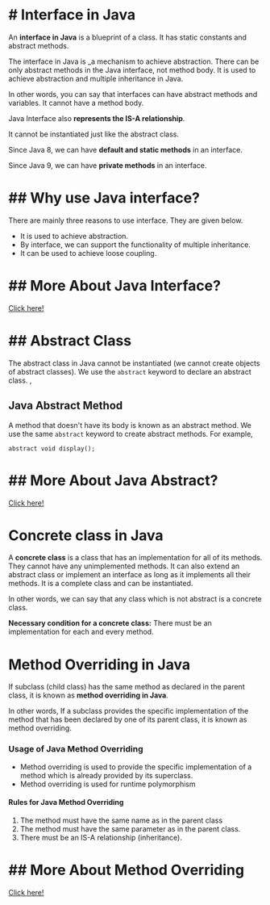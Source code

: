 # # Interface in Java

An  **interface in Java**  is a blueprint of a class. It has static constants and abstract methods.

The interface in Java is  _a mechanism to achieve  abstraction. There can be only abstract methods in the Java interface, not method body. It is used to achieve abstraction and multiple  inheritance in Java.

In other words, you can say that interfaces can have abstract methods and variables. It cannot have a method body.

Java Interface also  **represents the IS-A relationship**.

It cannot be instantiated just like the abstract class.

Since Java 8, we can have  **default and static methods**  in an interface.

Since Java 9, we can have  **private methods**  in an interface.

# ## Why use Java interface?

There are mainly three reasons to use interface. They are given below.

-   It is used to achieve abstraction.
-   By interface, we can support the functionality of multiple inheritance.
-   It can be used to achieve loose coupling.

 # ## More About Java Interface?
 [Click here!](https://www.javatpoint.com/interface-in-java)


# ## Abstract Class

The abstract class in Java cannot be instantiated (we cannot create objects of abstract classes). We use the  `abstract`  keyword to declare an abstract class. ,



## Java Abstract Method

A method that doesn't have its body is known as an abstract method. We use the same  `abstract`  keyword to create abstract methods. For example,
```
abstract void display();
```
 # ## More About Java Abstract?
 [Click here!](https://www.javatpoint.com/abstract-class-in-java)

# Concrete class in Java
A  **concrete class**  is a class that has an implementation for all of its methods. They cannot have any unimplemented methods. It can also extend an  abstract class or implement an   interface   as long as it implements all their methods. It is a complete class and can be instantiated.

In other words, we can say that any class which is not abstract is a concrete class.

**Necessary condition for a concrete class:**  There must be an implementation for each and every method.

# Method Overriding in Java

If subclass (child class) has the same method as declared in the parent class, it is known as  **method overriding in Java**.

In other words, If a subclass provides the specific implementation of the method that has been declared by one of its parent class, it is known as method overriding.

### Usage of Java Method Overriding

-   Method overriding is used to provide the specific implementation of a method which is already provided by its superclass.
-   Method overriding is used for runtime polymorphism

#### Rules for Java Method Overriding

1.  The method must have the same name as in the parent class
2.  The method must have the same parameter as in the parent class.
3.  There must be an IS-A relationship (inheritance).

 # ## More About Method Overriding
 [Click here!](https://www.javatpoint.com/method-overriding-in-java)
